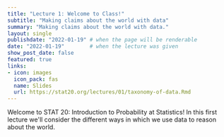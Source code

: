 ```yaml
---
title: "Lecture 1: Welcome to Class!"
subtitle: "Making claims about the world with data"
summary: "Making claims about the world with data."
layout: single
publishdate: "2022-01-19" # when the page will be renderable
date: "2022-01-19"        # when the lecture was given
show_post_date: false
featured: true
links:
- icon: images
  icon_pack: fas
  name: Slides
  url: https://stat20.org/lectures/01/taxonomy-of-data.Rmd
---
```


Welcome to STAT 20: Introduction to Probability at Statistics! In this first lecture we'll consider the different ways in which we use data to reason about the world.